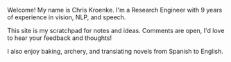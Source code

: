 Welcome! My name is Chris Kroenke. I'm a Research Engineer with 9 years of experience in vision, NLP, and speech. 

This site is my scratchpad for notes and ideas. Comments are open, I'd love to hear your feedback and thoughts! 

I also enjoy baking, archery, and translating novels from Spanish to English. 